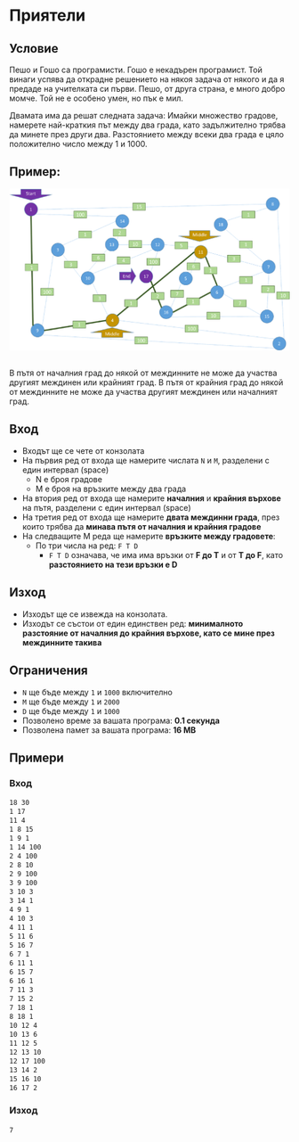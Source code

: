 # Приятели

## Условие
Пешо и Гошо са програмисти. Гошо е некадърен програмист. Той винаги успява да открадне решението на някоя задача от някого и да я предаде на учителката си първи. Пешо, от друга страна, е много добро момче. Той не е особено умен, но пък е мил.

Двамата има да решат следната задача: Имайки множество градове, намерете най-краткия път между два града, като задължително трябва да минете през други два. Разстоянието между всеки два града е цяло положително число между 1 и 1000.

## Пример:

<img src="imgs/example.png" />

##

В пътя от началния град до някой от междинните не може да участва другият междинен или крайният град. В пътя от крайния град до някой от междинните не може да участва другият междинен или началният град.

## Вход
- Входът ще се чете от конзолата
- На първия ред от входа ще намерите числата `N` и `M`, разделени с един интервал (space)
  - N е броя градове
  - M е броя на връзките между два града
- На втория ред от входа ще намерите **началния** и **крайния върхове** на пътя, разделени с един интервал (space)
- На третия ред от входа ще намерите **двата междинни града**, през които трябва да **минава пътя от началния и крайния градове**
- На следващите M реда ще намерите **връзките между градовете**:
  -	По три числа на ред: `F T D`
    - `F T D` означава, че има има връзки от **F до T** и от **T до F**, като **разстоянието на тези връзки е D**

## Изход
- Изходът ще се извежда на конзолата.
- Изходът се състои от един единствен ред: **минималното разстояние от началния до крайния върхове, като се мине през междинните такива**

## Ограничения
-	`N` ще бъдe между `1` и `1000` включително
-	`M` ще бъде между `1` и `2000`
-	`D` ще бъде между `1` и `1000`
-	Позволено време за вашата програма: **0.1 секунда**
-	Позволена памет за вашата програма: **16 MB**

##  Примери

### Вход

```
18 30
1 17
11 4
1 8 15
1 9 1
1 14 100
2 4 100
2 8 10
2 9 100
3 9 100
3 10 3
3 14 1
4 9 1
4 10 3
4 11 1
5 11 6
5 16 7
6 7 1
6 11 1
6 15 7
6 16 1
7 11 3
7 15 2
7 18 1
8 18 1
10 12 4
10 13 6
11 12 5
12 13 10
12 17 100
13 14 2
15 16 10
16 17 2
```

### Изход

```
7
```
